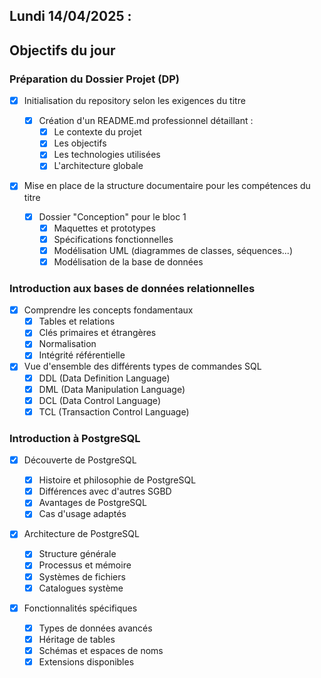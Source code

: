 ## Lundi 14/04/2025 :

## Objectifs du jour

### Préparation du Dossier Projet (DP)

- [x] Initialisation du repository selon les exigences du titre

  - [x] Création d'un README.md professionnel détaillant :
    - [x] Le contexte du projet
    - [x] Les objectifs
    - [x] Les technologies utilisées
    - [x] L'architecture globale

- [x] Mise en place de la structure documentaire pour les compétences du titre
  - [x] Dossier "Conception" pour le bloc 1
    - [x] Maquettes et prototypes
    - [x] Spécifications fonctionnelles
    - [x] Modélisation UML (diagrammes de classes, séquences...)
    - [x] Modélisation de la base de données

### Introduction aux bases de données relationnelles

- [x] Comprendre les concepts fondamentaux
  - [x] Tables et relations
  - [x] Clés primaires et étrangères
  - [x] Normalisation
  - [x] Intégrité référentielle
- [x] Vue d'ensemble des différents types de commandes SQL
  - [x] DDL (Data Definition Language)
  - [x] DML (Data Manipulation Language)
  - [x] DCL (Data Control Language)
  - [x] TCL (Transaction Control Language)

### Introduction à PostgreSQL

- [x] Découverte de PostgreSQL

  - [x] Histoire et philosophie de PostgreSQL
  - [x] Différences avec d'autres SGBD
  - [x] Avantages de PostgreSQL
  - [x] Cas d'usage adaptés

- [x] Architecture de PostgreSQL

  - [x] Structure générale
  - [x] Processus et mémoire
  - [x] Systèmes de fichiers
  - [x] Catalogues système

- [x] Fonctionnalités spécifiques
  - [x] Types de données avancés
  - [x] Héritage de tables
  - [x] Schémas et espaces de noms
  - [x] Extensions disponibles
